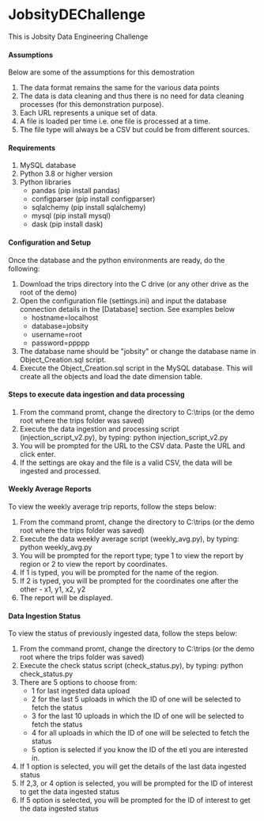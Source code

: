 # JobsityDEChallenge
This is Jobsity Data Engineering Challenge
#### Assumptions
Below are some of the assumptions for this demostration

  1.	The data format remains the same for the various data points
  2. 	The data is data cleaning and thus there is no need for data cleaning processes (for this demonstration purpose).
  3.	Each URL represents a unique set of data.
  4.	A file is loaded per time i.e. one file is processed at a time.
  5.	The file type will always be a CSV but could be from different sources. 


#### Requirements
  1. MySQL database
  2. Python 3.8 or higher version
  3. Python libraries
      - pandas (pip install pandas)
      - configparser (pip install configparser)
      - sqlalchemy (pip install sqlalchemy)
      - mysql (pip install mysql)
      - dask (pip install dask)


#### Configuration and Setup
Once the database and the python environments are ready, do the following:
1. Download the trips directory into the C drive (or any other drive as the root of the demo)
2. Open the configuration file (settings.ini) and input the database connection details in the [Database] section. See examples below
      - hostname=localhost 
      - database=jobsity
      - username=root
      - password=ppppp
  3. The database name should be "jobsity" or change the database name in Object_Creation.sql script.
  4. Execute the Object_Creation.sql script in the MySQL database. This will create all the objects and load the date dimension table.

#### Steps to execute data ingestion and data processing
  1. From the command promt, change the directory to C:\trips (or the demo root where the trips folder was saved)
  2. Execute the data ingestion and processing script (injection_script_v2.py), by typing: python injection_script_v2.py
  3. You will be prompted for the URL to the CSV data. Paste the URL and click enter.
  4. If the settings are okay and the file is a valid CSV, the data will be ingested and processed.
  

#### Weekly Average Reports
To view the weekly average trip reports, follow the steps below:
1. From the command promt, change the directory to C:\trips (or the demo root where the trips folder was saved)
2. Execute the data weekly average script (weekly_avg.py), by typing: python weekly_avg.py
3. You will be prompted for the report type; type 1 to view the report by region or 2 to view the report by coordinates.
4. If 1 is typed, you will be prompted for the name of the region.
5. If 2 is typed, you will be prompted for the coordinates one after the other - x1, y1, x2, y2
6. The report will be displayed.

#### Data Ingestion Status
To view the status of previously ingested data, follow the steps below:
  1. From the command promt, change the directory to C:\trips (or the demo root where the trips folder was saved)
  2. Execute the check status script (check_status.py), by typing: python check_status.py
  3. There are 5 options to choose from:
      -  1 for last ingested data upload
      -  2 for the last 5 uploads in which the ID of one will be selected to fetch the status
      -  3 for the last 10 uploads in which the ID of one will be selected to fetch the status
      -  4 for all uploads in which the ID of one will be selected to fetch the status
      -  5 option is selected if you know the ID of the etl you are interested in.
  4. If 1 option is selected, you will get the details of the last data ingested status
  5. If 2,3, or 4 option is selected, you will be prompted for the ID of interest to get the data ingested status
  6. If 5 option is selected, you will be prompted for the ID of interest to get the data ingested status
      
